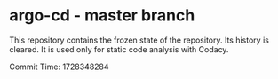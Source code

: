 # argo-cd - master branch

This repository contains the frozen state of the repository.
Its history is cleared. It is used only for static code
analysis with Codacy.

Commit Time: 1728348284